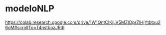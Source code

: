 # modeloNLP

https://colab.research.google.com/drive/1W1QntCIKjLV5MZlOprZlHjYtbtxu26oM#scrollTo=T4nstbazJRdI
